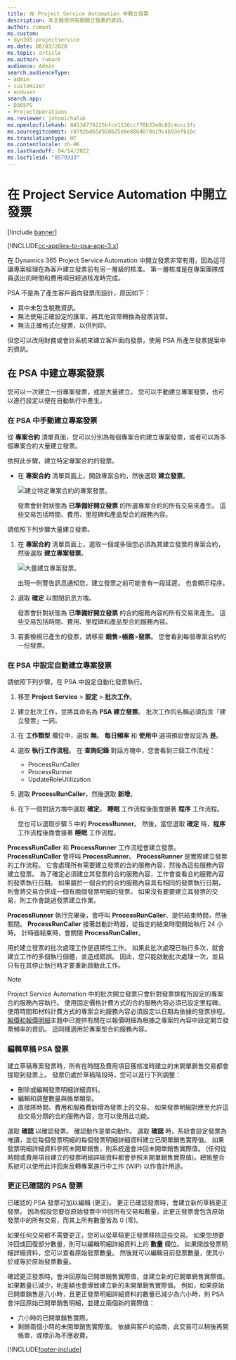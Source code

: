 ```yaml
---
title: 在 Project Service Automation 中開立發票
description: 本主題提供有關開立發票的資訊。
author: rumant
ms.custom:
- dyn365-projectservice
ms.date: 08/03/2020
ms.topic: article
ms.author: rumant
audience: Admin
search.audienceType:
- admin
- customizer
- enduser
search.app:
- D365PS
- ProjectOperations
ms.reviewer: johnmichalak
ms.openlocfilehash: 84134778225bfce1126ccf70b32e0c82c4ccc3fc
ms.sourcegitcommit: c0792bd65d92db25e0e8864879a19c4b93efb10c
ms.translationtype: HT
ms.contentlocale: zh-HK
ms.lasthandoff: 04/14/2022
ms.locfileid: "8579333"
---
```

# <a name="invoicing-in-project-service-automation"></a>在 Project Service Automation 中開立發票

[!include [banner](../includes/psa-now-project-operations.md)]

[!INCLUDE[cc-applies-to-psa-app-3.x](../includes/cc-applies-to-psa-app-3x.md)]

在 Dynamics 365 Project Service Automation 中開立發票非常有用，因為這可讓專案經理在為客戶建立發票前有另一層級的核准。 第一層核准是在專案團隊成員送出的時間和費用項目經過核准時完成。

PSA 不是為了產生客戶面向發票而設計，原因如下：

- 其中未包含稅務資訊。
- 無法使用正確設定的匯率，將其他貨幣轉換為發票貨幣。
- 無法正確格式化發票，以供列印。

但您可以改用財務或會計系統來建立客戶面向發票，使用 PSA 所產生發票提案中的資訊。

## <a name="creating-project-invoices-in-psa"></a>在 PSA 中建立專案發票

您可以一次建立一份專案發票，或是大量建立。 您可以手動建立專案發票，也可以進行設定以便在自動執行中產生。

### <a name="manually-create-project-invoices-in-psa"></a>在 PSA 中手動建立專案發票

從 **專案合約** 清單頁面，您可以分別為每個專案合約建立專案發票，或者可以為多個專案合約大量建立發票。

依照此步驟，建立特定專案合約的發票。

- 在 **專案合約** 清單頁面上，開啟專案合約，然後選取 **建立發票**。

    ![建立特定專案合約的專案發票。](media/CreateProjectInvoicesOneByOne.png)

    發票會針對狀態為 **已準備好開立發票** 的所選專案合約的所有交易來產生。 這些交易包括時間、費用、里程碑和產品型合約服務內容。

請依照下列步驟大量建立發票。

1. 在 **專案合約** 清單頁面上，選取一個或多個您必須為其建立發票的專案合約，然後選取 **建立專案發票**。

    ![大量建立專案發票。](media/CreateProjectInvoicesBulk.png)

    出現一則警告訊息通知您，建立發票之前可能會有一段延遲。 也會顯示程序。

2. 選取 **確定** 以關閉訊息方塊。

    發票會針對狀態為 **已準備好開立發票** 的合約服務內容的所有交易來產生。 這些交易包括時間、費用、里程碑和產品型合約服務內容。

3. 若要檢視已產生的發票，請移至 **銷售**\>**帳務**\>**發票**。 您會看到每個專案合約的一份發票。

### <a name="set-up-automated-creation-of-project-invoices-in-psa"></a>在 PSA 中設定自動建立專案發票

請依照下列步驟，在 PSA 中設定自動化發票執行。

1. 移至 **Project Service** \> **設定** \> **批次工作**。
2. 建立批次工作，並將其命名為 **PSA 建立發票**。 批次工作的名稱必須包含「建立發票」一詞。
3. 在 **工作類型** 欄位中，選取 **無**。 **每日頻率** 和 **使用中** 選項預設會設定為 **是**。
4. 選取 **執行工作流程**。 在 **查詢記錄** 對話方塊中，您會看到三個工作流程：

    - ProcessRunCaller
    - ProcessRunner
    - UpdateRoleUtilization

5. 選取 **ProcessRunCaller**，然後選取 **新增**。
6. 在下一個對話方塊中選取 **確定**。 **睡眠** 工作流程後面會跟著 **程序** 工作流程。

    您也可以選取步驟 5 中的 **ProcessRunner**。 然後，當您選取 **確定** 時，**程序** 工作流程後面會接著 **睡眠** 工作流程。

**ProcessRunCaller** 和 **ProcessRunner** 工作流程會建立發票。 **ProcessRunCaller** 會呼叫 **ProcessRunner**。 **ProcessRunner** 是實際建立發票的工作流程。 它會處理所有需要建立發票的合約服務內容，然後為這些服務內容建立發票。 為了確定必須建立其發票的合約服務內容，工作會查看合約服務內容的發票執行日期。 如果屬於一個合約的合約服務內容具有相同的發票執行日期，則會將交易合併成一個有兩個發票明細的發票。 如果沒有要要建立其發票的交易，則工作會跳過發票建立作業。

**ProcessRunner** 執行完畢後，會呼叫 **ProcessRunCaller**、提供結束時間，然後關閉。 **ProcessRunCaller** 接著啟動計時器，從指定的結束時間開始執行 24 小時。 計時器結束時，會關閉 **ProcessRunCaller**。

用於建立發票的批次處理工作是週期性工作。 如果此批次處理已執行多次，就會建立工作的多個執行個體，並造成錯誤。 因此，您只能啟動批次處理一次，並且只有在其停止執行時才要重新啟動此工作。

> [!NOTE]
> Project Service Automation 中的批次開立發票只會針對發票排程所設定的專案合約服務內容執行。 使用固定價格計費方式的合約服務內容必須已設定里程碑。 使用時間和材料計費方式的專案合約服務內容必須設定以日期為依據的發票排程。 [報價和報價明細](basic-quote-lines.md#invoice-schedule)主題中已提供有關在以報價明細為根據之專案的內容中設定開立發票頻率的資訊。 這同樣適用於專案型合約服務內容。      
 
### <a name="edit-a-draft-psa-invoice"></a>編輯草稿 PSA 發票

建立草稿專案發票時，所有在時間及費用項目獲核准時建立的未開單銷售交易都會提取到發票上。 發票仍處於草稿階段時，您可以進行下列調整：

- 刪除或編輯發票明細詳細資料。
- 編輯和調整數量與帳單類型。
- 直接將時間、費用和服務費新增為發票上的交易。 如果發票明細對應至允許這些交易分類的合約服務內容，您可以使用此功能。

選取 **確認** 以確認發票。 確認動作是單向動作。 選取 **確認** 時，系統會設定發票為唯讀，並從每個發票明細的每個發票明細詳細資料建立已開單銷售實際值。 如果發票明細詳細資料參照未開單銷售，則系統還會沖回未開單銷售實際值。 (任何從時間或費用項目建立的發票明細詳細資料都會參照未開單銷售實際值)。總帳整合系統可以使用此沖回來反轉專案進行中工作 (WIP) 以作會計用途。

### <a name="correct-a-confirmed-psa-invoice"></a>更正已確認的 PSA 發票

已確認的 PSA 發票可加以編輯 (更正)。 更正已確認發票時，會建立新的草稿更正發票。 因為假設您要從原始發票中沖回所有交易和數量，此更正發票會包含原始發票中的所有交易，而其上所有數量皆為 0 (零)。

如果任何交易都不需要更正，您可以從草稿更正發票移除這些交易。 如果您想要沖回或回復部分數量，則可以編輯明細詳細資料上的 **數量** 欄位。 如果開啟發票明細詳細資料，您可以查看原始發票數量。 然後就可以編輯目前發票數量，使其小於或等於原始發票數量。

確認更正發票時，會沖回原始已開單銷售實際值，並建立新的已開單銷售實際值。 如果數量已減少，則差額也會導致建立新的未開單銷售實際值。 例如，如果原始已開單銷售是八小時，且更正發票明細詳細資料的數量已減少為六小時，則 PSA 會沖回原始已開單銷售明細，並建立兩個新的實際值：

- 六小時的已開單銷售實際。
- 剩餘兩個小時的未開單銷售實際值。 依據與客戶的協商，此交易可以稍後再開帳單，或標示為不應收費。


[!INCLUDE[footer-include](../includes/footer-banner.md)]
